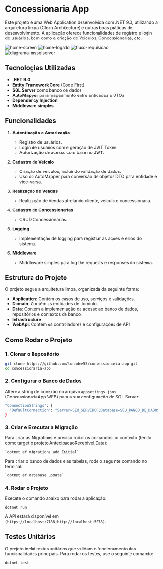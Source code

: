 # Concessionaria App

Este projeto é uma Web Application desenvolvida com .NET 9.0, utilizando a arquitetura limpa (Clean Architecture) e outras boas práticas de desenvolvimento. A aplicação oferece funcionalidades de registro e login de usuários, bem como a criação de Veiculos, Concessionarias, etc.

![home-screen](https://github.com/user-attachments/assets/a1582fca-be35-4754-9d5b-82dd940fd5fb)
![home-logado](https://github.com/user-attachments/assets/1b165ac3-640e-45d7-8d0b-451e9b802f9e)
![fluxo-requisicao](https://github.com/user-attachments/assets/ea7edad9-312b-4797-b948-c6b13a9a3aef)
![diagrama-mssqlserver](https://github.com/user-attachments/assets/e339294e-f7a5-486a-a755-6a6435560c3e)

## Tecnologias Utilizadas

- **.NET 9.0**
- **Entity Framework Core** (Code First)
- **SQL Server** como banco de dados
- **AutoMapper** para mapeamento entre entidades e DTOs
- **Dependency Injection**
- **Middleware simples**

## Funcionalidades

1. **Autenticação e Autorização**
   - Registro de usuários.
   - Login de usuários com e geração de JWT Token.
   - Autorização de acesso com base no JWT.

2. **Cadastro de Veiculo**
   - Criação de veiculos, incluindo validação de dados.
   - Uso do AutoMapper para conversão de objetos DTO para entidade e vice-versa.

3. **Realização de Vendas**
   - Realização de Vendas atrelando cliente, veiculo e concessionaria.

4. **Cadastro de Concessionarias**
   - CRUD Concessionarias.

6. **Logging**
   - Implementação de logging para registrar as ações e erros do sistema.

7. **Middleware**
   - Middleware simples para log the requests e responses do sistema.

## Estrutura do Projeto

O projeto segue a arquitetura limpa, organizada da seguinte forma:

- **Application**: Contém os casos de uso, serviços e validações.
- **Domain**: Contém as entidades de domínio.
- **Data**: Contem a implementação de acesso ao banco de dados, repositórios e contextos de banco.
- **Infrastructure**
- **WebApi**: Contém os controladores e configurações de API.

## Como Rodar o Projeto

### 1. Clonar o Repositório

```bash
git clone https://github.com/lunadev55/concessionaria-app.git
cd concessionaria-app
```

### 2. Configurar o Banco de Dados 

Altere a string de conexão no arquivo `appsettings.json` (ConcessionariaApp.WEB) para a sua configuração do SQL Server:

```bash
"ConnectionStrings": {
  "DefaultConnection": "Server=SEU_SERVIDOR;Database=SEU_BANCO_DE_DADOS;User Id=SEU_USUARIO;Password=SUA_SENHA;"
}
```

### 3. Criar e Executar a Migração

Para criar as Migrations é preciso rodar os comandos no contexto (tendo como target o projeto AntecipacaoRecebivel.Data):

```bash
`dotnet ef migrations add Initial`
```

Para criar o banco de dados e as tabelas, rode o seguinte comando no terminal:

```bash
`dotnet ef database update`

```

### 4. Rodar o Projeto

Execute o comando abaixo para rodar a aplicação:

`dotnet run`

A API estará disponível em `(https://localhost:7188;http://localhost:5078)`.

## **Testes Unitários**

O projeto inclui testes unitários que validam o funcionamento das funcionalidades principais. Para rodar os testes, use o seguinte comando:

`dotnet test`

